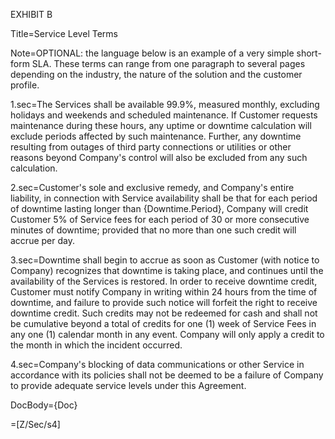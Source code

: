 EXHIBIT B

Title=Service Level Terms

Note=OPTIONAL: the language below is an example of a very simple short-form SLA.  These terms can range from one paragraph to several pages depending on the industry, the nature of the solution and the customer profile.

1.sec=The Services shall be available 99.9%, measured monthly, excluding holidays and weekends and scheduled maintenance.  If Customer requests maintenance during these hours, any uptime or downtime calculation will exclude periods affected by such maintenance.  Further, any downtime resulting from outages of third party connections or utilities or other reasons beyond Company's control will also be excluded from any such calculation.

2.sec=Customer's sole and exclusive remedy, and Company's entire liability, in connection with Service availability shall be that for each period of downtime lasting longer than {Downtime.Period}, Company will credit Customer 5% of Service fees for each period of 30 or more consecutive minutes of downtime; provided that no more than one such credit will accrue per day.

3.sec=Downtime shall begin to accrue as soon as Customer (with notice to Company) recognizes that downtime is taking place, and continues until the availability of the Services is restored.  In order to receive downtime credit, Customer must notify Company in writing within 24 hours from the time of downtime, and failure to provide such notice will forfeit the right to receive downtime credit.  Such credits may not be redeemed for cash and shall not be cumulative beyond a total of credits for one (1) week of Service Fees in any one (1) calendar month in any event.  Company will only apply a credit to the month in which the incident occurred.

4.sec=Company's blocking of data communications or other Service in accordance with its policies shall not be deemed to be a failure of Company to provide adequate service levels under this Agreement.

DocBody={Doc}

=[Z/Sec/s4]